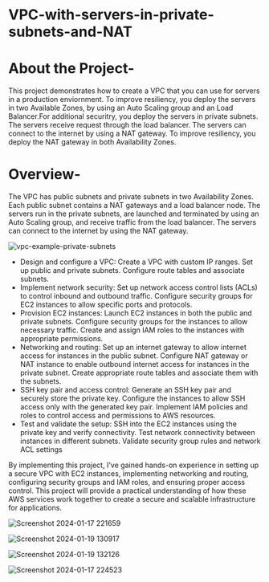 # VPC-with-servers-in-private-subnets-and-NAT

# About the Project-

This project demonstrates how to create a VPC that you can use for servers in a production enviornment.
To improve resiliency, you deploy the servers in two Available Zones, by using an Auto Scaling group and an Load Balancer.For additional securitry, you deploy the servers in private subnets. The servers receive 
request through the load balancer. The servers can connect to the internet by using a NAT gateway. To improve resiliency, you deploy the NAT gateway in both Availability Zones.

# Overview-
The VPC has public subnets and private subnets in two Availability Zones.
Each public subnet contains a NAT gateways and a load balancer node.
The servers run in the private subnets, are launched and terminated by using an Auto Scaling group, and receive traffic from the load balancer.
The servers can connect to the internet by using the NAT gateway.

![vpc-example-private-subnets](https://github.com/shamshad74/VPC-with-servers-in-private-subnets-and-NAT/assets/117065471/198acfe8-25b3-4079-9188-aa60a6b9439a)

- Design and configure a VPC: Create a VPC with custom IP ranges. Set up public and private subnets. Configure route tables and associate subnets.
- Implement network security: Set up network access control lists (ACLs) to control inbound and outbound traffic. Configure security groups for EC2 instances to allow specific ports and protocols.
- Provision EC2 instances: Launch EC2 instances in both the public and private subnets. Configure security groups for the instances to allow necessary traffic. Create and assign IAM roles to the instances with appropriate permissions.
- Networking and routing: Set up an internet gateway to allow internet access for instances in the public subnet. Configure NAT gateway or NAT instance to enable outbound internet access for instances in the private subnet. Create appropriate route tables and associate them with the subnets.
- SSH key pair and access control: Generate an SSH key pair and securely store the private key. Configure the instances to allow SSH access only with the generated key pair. Implement IAM policies and roles to control access and permissions to AWS resources.
- Test and validate the setup: SSH into the EC2 instances using the private key and verify connectivity. Test network connectivity between instances in different subnets. Validate security group rules and network ACL settings

By implementing this project, I've gained hands-on experience in setting up a secure VPC with EC2 instances, implementing networking and routing, configuring security groups and IAM roles, and ensuring proper access control. This project will provide a practical understanding of how these AWS services work together to create a secure and scalable infrastructure for applications.

![Screenshot 2024-01-17 221659](https://github.com/shamshad74/VPC-with-servers-in-private-subnets-and-NAT/assets/117065471/c1bc026e-0a15-4084-880c-afd5ee4ce16c)


![Screenshot 2024-01-19 130917](https://github.com/shamshad74/VPC-with-servers-in-private-subnets-and-NAT/assets/117065471/91a1506e-7d02-4c0f-93c0-1fce18354c58)


![Screenshot 2024-01-19 132126](https://github.com/shamshad74/VPC-with-servers-in-private-subnets-and-NAT/assets/117065471/f90e0bee-b590-4f83-8ba5-55d3d3f0bdda)


![Screenshot 2024-01-17 224523](https://github.com/shamshad74/VPC-with-servers-in-private-subnets-and-NAT/assets/117065471/7dfd73d7-316e-4709-8529-ac0643803bc5)








